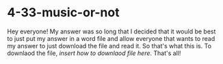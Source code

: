 # 4-33-music-or-not

Hey everyone! My answer was so long that I decided that it would be best to just put my answer in a word file and allow everyone that wants to read my answer to just download the file and read it. So that's what this is. To downlaod the file, *insert how to downlaod file here*. That's all!
